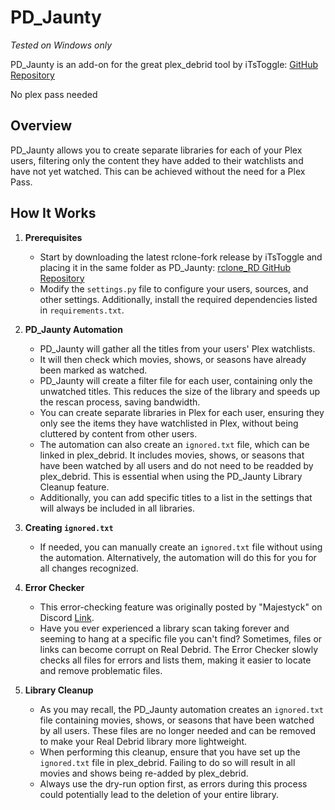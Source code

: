 # PD_Jaunty
*Tested on Windows only*

PD_Jaunty is an add-on for the great plex_debrid tool by iTsToggle:
[GitHub Repository](https://github.com/itsToggle/plex_debrid)

No plex pass needed

## Overview
PD_Jaunty allows you to create separate libraries for each of your Plex users, filtering only the content they have added to their watchlists and have not yet watched. This can be achieved without the need for a Plex Pass.

## How It Works
1. **Prerequisites**
   - Start by downloading the latest rclone-fork release by iTsToggle and placing it in the same folder as PD_Jaunty:
     [rclone_RD GitHub Repository](https://github.com/itsToggle/rclone_RD#windows)
   - Modify the `settings.py` file to configure your users, sources, and other settings. Additionally, install the required dependencies listed in `requirements.txt`.

2. **PD_Jaunty Automation**
   - PD_Jaunty will gather all the titles from your users' Plex watchlists.
   - It will then check which movies, shows, or seasons have already been marked as watched.
   - PD_Jaunty will create a filter file for each user, containing only the unwatched titles. This reduces the size of the library and speeds up the rescan process, saving bandwidth.
   - You can create separate libraries in Plex for each user, ensuring they only see the items they have watchlisted in Plex, without being cluttered by content from other users.
   - The automation can also create an `ignored.txt` file, which can be linked in plex_debrid. It includes movies, shows, or seasons that have been watched by all users and do not need to be readded by plex_debrid. This is essential when using the PD_Jaunty Library Cleanup feature.
   - Additionally, you can add specific titles to a list in the settings that will always be included in all libraries.

3. **Creating `ignored.txt`**
   - If needed, you can manually create an `ignored.txt` file without using the automation. Alternatively, the automation will do this for you for all changes recognized.

4. **Error Checker**
   - This error-checking feature was originally posted by "Majestyck" on Discord [Link](https://discord.com/channels/1021692389368283158/1155806221408931881/1156150014096191528).
   - Have you ever experienced a library scan taking forever and seeming to hang at a specific file you can't find? Sometimes, files or links can become corrupt on Real Debrid. The Error Checker slowly checks all files for errors and lists them, making it easier to locate and remove problematic files.

5. **Library Cleanup**
   - As you may recall, the PD_Jaunty automation creates an `ignored.txt` file containing movies, shows, or seasons that have been watched by all users. These files are no longer needed and can be removed to make your Real Debrid library more lightweight.
   - When performing this cleanup, ensure that you have set up the `ignored.txt` file in plex_debrid. Failing to do so will result in all movies and shows being re-added by plex_debrid.
   - Always use the dry-run option first, as errors during this process could potentially lead to the deletion of your entire library.
